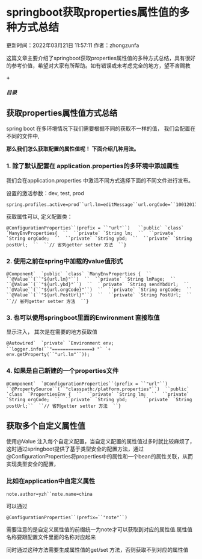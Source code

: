 # springboot获取properties属性值的多种方式总结

 更新时间：2022年03月21日 11:57:11  作者：zhongzunfa  

这篇文章主要介绍了springboot获取properties属性值的多种方式总结，具有很好的参考价值，希望对大家有所帮助。如有错误或未考虑完全的地方，望不吝赐教

**+**

##### 目录



## 获取properties属性值方式总结

spring boot 在多环境情况下我们需要根据不同的获取不一样的值， 我们会配置在不同的文件中,

**那么我们怎么获取配置的属性值呢！ 下面介绍几种用法。**



### 1. 除了默认配置在 application.properties的多环境中添加属性

我们会在application.properties 中激活不同方式选择下面的不同文件进行发布。

设置的激活参数：dev, test, prod

```
spring.profiles.active=prod``url.lm=editMessage``url.orgCode=``100120171116031838``url.ybd=http:``//www.test.com/sales/``url.PostUrl=/LmCpa/apply/applyInfo  
```

获取属性可以, 定义配置类：

```
@ConfigurationProperties``(prefix = ``"url"``)   ``public` `class`  `ManyEnvProperties{  ``  ``private` `String lm;  ``  ``private` `String orgCode;  ``  ``private` `String ybd;  ``  ``private` `String postUrl;  ``  ``// 省列getter setter 方法  ``}  
```



### 2. 使用之前在spring中加载的value值形式

```
@Component`  `public` `class` `ManyEnvProperties {  ``  ``@Value``(``"${url.lm}"``)  ``  ``private` `String lmPage;  ``  ``@Value``(``"${url.ybd}"``)  ``  ``private` `String sendYbdUrl;  ``  ``@Value``(``"${url.orgCode}"``)  ``  ``private` `String orgCode;  ``  ``@Value``(``"${url.PostUrl}"``)  ``  ``private` `String PostUrl;  ``  ``// 省列getter setter 方法  ``}  
```



### 3. 也可以使用springboot里面的Environment 直接取值

显示注入， 其次是在需要的地方获取值

```
@Autowired`  `private` `Environment env;  ``logger.info(``"===============》 "` `+ env.getProperty(``"url.lm"``));
```



### 4. 如果是自己新建的一个properties文件

```
@Component`  `@ConfigurationProperties``(prefix = ``"url"``)  ``@PropertySource``(``"classpath:/platform.properties"``)  ``public` `class` `PropertiesEnv {  ``  ``private` `String lm;  ``  ``private` `String orgCode;  ``  ``private` `String ybd;  ``  ``private` `String postUrl;``  ``// 省列getter setter 方法  ``} 
```



## 获取多个自定义属性值

使用@Value 注入每个自定义配置，当自定义配置的属性值过多时就比较麻烦了，这时通过springboot提供了基于类型安全的配置方法，通过@ConfigurationProperties将properties中的属性和一个bean的属性关联，从而实现类型安全的配置，



### 比如在application中自定义属性

```
note.author=yzh``note.name=china
```

可以通过

```
@ConfigurationProperties``(prefix=``"note"``)
```

需要注意的是自定义属性值的前缀统一为note才可以获取到对应的属性值.属性值名称要跟配置文件里面的名称对应起来

同时通过这种方法需要生成属性值的get/set 方法，否则获取不到对应的属性值 